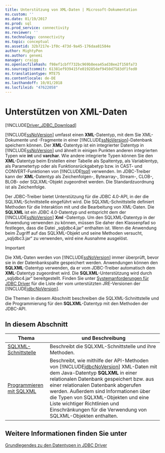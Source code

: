 ```yaml
---
title: Unterstützung von XML-Daten | Microsoft-Dokumentation
ms.custom: ''
ms.date: 01/19/2017
ms.prod: sql
ms.prod_service: connectivity
ms.reviewer: ''
ms.technology: connectivity
ms.topic: conceptual
ms.assetid: 32b7217e-1f0c-473d-9a45-176daa81584e
author: MightyPen
ms.author: genemi
manager: craigg
ms.openlocfilehash: f98ef1cbff732bc969b8eea45ad38ee2f158fa73
ms.sourcegitcommit: 61381ef939415fe019285def9450d7583df1fed0
ms.translationtype: MTE75
ms.contentlocale: de-DE
ms.lasthandoff: 10/01/2018
ms.locfileid: "47622058"
---
```

# <a name="supporting-xml-data"></a>Unterstützen von XML-Daten
[!INCLUDE[Driver_JDBC_Download](../../includes/driver_jdbc_download.md)]

  [!INCLUDE[ssNoVersion](../../includes/ssnoversion-md.md)] umfasst einen **XML**-Datentyp, mit dem Sie XML-Dokumente und -Fragmente in einer [!INCLUDE[ssNoVersion](../../includes/ssnoversion-md.md)]-Datenbank speichern können. Der **XML**-Datentyp ist ein integrierter Datentyp in [!INCLUDE[ssNoVersion](../../includes/ssnoversion-md.md)] und ähnelt in einigen Punkten anderen integrierten Typen wie **int** und **varchar**. Wie andere integrierte Typen können Sie den **XML**-Datentyp beim Erstellen einer Tabelle als Spaltentyp, als Variablentyp, als Parametertyp oder als Funktionsrückgabetyp bzw. in CAST- und CONVERT-Funktionen von [!INCLUDE[tsql](../../includes/tsql-md.md)] verwenden. Im JDBC-Treiber kann der **XML**-Datentyp als Zeichenfolgen-, Bytearray-, Stream-, CLOB-, BLOB- oder SQLXML-Objekt zugeordnet werden. Die Standardzuordnung ist als Zeichenfolge.  
  
 Der JDBC-Treiber bietet Unterstützung für die JDBC 4.0-API, in der die SQLXML-Schnittstelle eingeführt wird. Die SQLXML-Schnittstelle definiert Methoden für die Interaktion mit und die Bearbeitung von XML-Daten. Die **SQLXML** ist ein JDBC 4.0-Datentyp und entspricht dem der [!INCLUDE[ssNoVersion](../../includes/ssnoversion-md.md)] **Xml** -Datentyp. Um den SQLXML-Datentyp in der Anwendung verwenden zu können, müssen Sie daher den Klassenpfad so festlegen, dass die Datei „sqljdbc4.jar“ enthalten ist. Wenn die Anwendung beim Zugriff auf das SQLXML-Objekt und seine Methoden versucht, „sqljdbc3.jar“ zu verwenden, wird eine Ausnahme ausgelöst.  
  
> [!IMPORTANT]  
>  Die XML-Daten werden von [!INCLUDE[ssNoVersion](../../includes/ssnoversion-md.md)] immer überprüft, bevor sie in der Datenbankspalte gespeichert werden. Anwendungen können den **SQLXML**-Datentyp verwenden, da er vom JDBC-Treiber automatisch dem **XML**-Datentyp zugeordnet wird. Die **SQLXML**-Unterstützung wird durch „sqljdbc4.jar“ bereitgestellt. Finden Sie unter [Systemanforderungen für JDBC Driver](../../connect/jdbc/system-requirements-for-the-jdbc-driver.md) für die Liste der vom unterstützten JRE-Versionen der [!INCLUDE[jdbcNoVersion](../../includes/jdbcnoversion_md.md)].  
  
 Die Themen in diesem Abschnitt beschreiben die SQLXML-Schnittstelle und die Programmierung für den **SQLXML**-Datentyp mit den Methoden der JDBC-API.  
  
## <a name="in-this-section"></a>In diesem Abschnitt  
  
|Thema|und Beschreibung|  
|-----------|-----------------|  
|[SQLXML-Schnittstelle](../../connect/jdbc/sqlxml-interface.md)|Beschreibt die SQLXML-Schnittstelle und ihre Methoden.|  
|[Programmieren mit SQLXML](../../connect/jdbc/programming-with-sqlxml.md)|Beschreibt, wie mithilfe der API-Methoden von [!INCLUDE[jdbcNoVersion](../../includes/jdbcnoversion_md.md)] XML-Daten mit dem Java-Datentyp **SQLXML** in einer relationalen Datenbank gespeichert bzw. aus einer relationalen Datenbank abgerufen werden. Außerdem sind Informationen über die Typen von SQLXML-Objekten und eine Liste wichtiger Richtlinien und Einschränkungen für die Verwendung von SQLXML-Objekten enthalten.|  
  
## <a name="see-also"></a>Weitere Informationen finden Sie unter  
 [Grundlegendes zu den Datentypen in JDBC Driver](../../connect/jdbc/understanding-the-jdbc-driver-data-types.md)  
  
  

